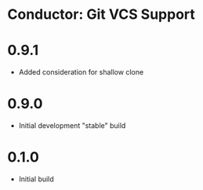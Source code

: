 Conductor: Git VCS Support
===============================================

# 0.9.1
- Added consideration for shallow clone

# 0.9.0
- Initial development "stable" build

# 0.1.0
- Initial build
